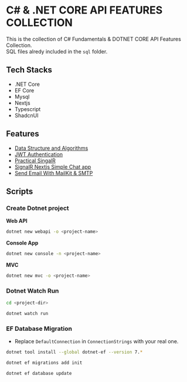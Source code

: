 # C# & .NET CORE API FEATURES COLLECTION

This is the collection of C# Fundamentals & DOTNET CORE API Features Collection. <br>
SQL files alredy included in the `sql` folder.

## Tech Stacks

- .NET Core
- EF Core
- Mysql
- Nextjs
- Typescript
- ShadcnUI

## Features

- [Data Structure and Algorithms](https://github.com/thutasann/dotnet-core-features/tree/master/data-structure-algo)
- [JWT Authentication](https://github.com/thutasann/dotnet-core-features/tree/master/jwt-auth)
- [Practical SingalR](https://github.com/thutasann/dotnet-core-features/tree/master/practical-signalR-mvc)
- [SignalR Nextjs Simple Chat app](https://github.com/thutasann/dotnet-core-features/tree/master/signalR-nextjs-chat)
- [Send Email With MailKit & SMTP](https://github.com/thutasann/dotnet-core-features/tree/master/email-mailkit-smtp)

## Scripts

### Create Dotnet project

**Web API**

```bash
dotnet new webapi -o <project-name>
```

**Console App**

```bash
dotnet new console -n <project-name>
```

**MVC**

```bash
dotnet new mvc -o <project-name>
```

### Dotnet Watch Run

```bash
cd <project-dir>
```

```bash
dotnet watch run
```

### EF Database Migration

- Replace `DefaultConnection` in `ConnectionStrings` with your real one.

```bash
dotnet tool install --global dotnet-ef --version 7.*
```

```bash
dotnet ef migrations add init
```

```bash
dotnet ef database update
```
